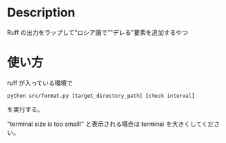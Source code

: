 # Description
Ruff の出力をラップして"ロシア語で""デレる"要素を追加するやつ

# 使い方
ruff が入っている環境で
```
python src/format.py [target_directory_path] [check interval]
```
を実行する。

"terminal size is too small!" と表示される場合は terminal を大きくしてください。
